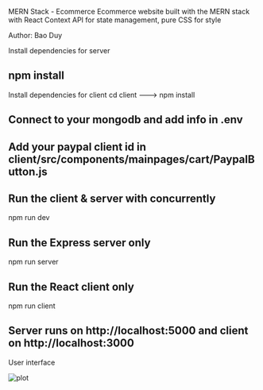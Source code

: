 MERN Stack - Ecommerce
Ecommerce website built with the MERN stack with React Context API for state management, pure CSS for style

Author: Bao Duy

Install dependencies for server

## npm install
Install dependencies for client
cd client ---> npm install

## Connect to your mongodb and add info in .env

## Add your paypal client id in client/src/components/mainpages/cart/PaypalButton.js

## Run the client & server with concurrently
npm run dev

## Run the Express server only
npm run server

## Run the React client only
npm run client

## Server runs on http://localhost:5000 and client on http://localhost:3000
User interface

![plot](D:/Document/mern/image-vaj/UserInterface.PNG)
